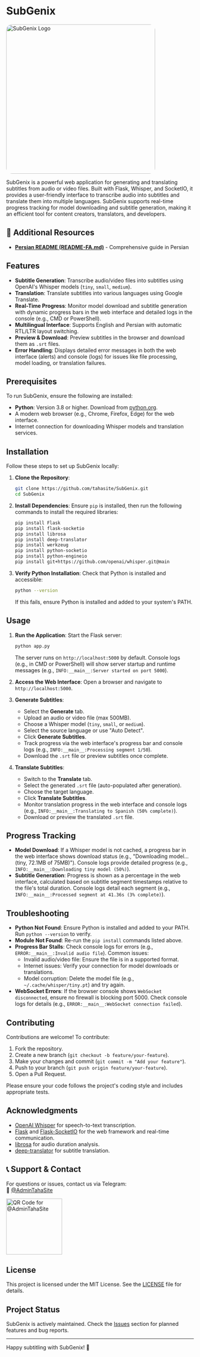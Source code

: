 # SubGenix

<img src="https://s6.uupload.ir/files/1_7i9t.png" alt="SubGenix Logo" width="400" height="400" style="border-radius:15px;">

SubGenix is a powerful web application for generating and translating subtitles from audio or video files. Built with Flask, Whisper, and SocketIO, it provides a user-friendly interface to transcribe audio into subtitles and translate them into multiple languages. SubGenix supports real-time progress tracking for model downloading and subtitle generation, making it an efficient tool for content creators, translators, and developers.

## 📜 Additional Resources

- **[Persian README (README-FA.md)](README-FA.md)** - Comprehensive guide in Persian

## Features

- **Subtitle Generation**: Transcribe audio/video files into subtitles using OpenAI's Whisper models (`tiny`, `small`, `medium`).
- **Translation**: Translate subtitles into various languages using Google Translate.
- **Real-Time Progress**: Monitor model download and subtitle generation with dynamic progress bars in the web interface and detailed logs in the console (e.g., CMD or PowerShell).
- **Multilingual Interface**: Supports English and Persian with automatic RTL/LTR layout switching.
- **Preview & Download**: Preview subtitles in the browser and download them as `.srt` files.
- **Error Handling**: Displays detailed error messages in both the web interface (alerts) and console (logs) for issues like file processing, model loading, or translation failures.

## Prerequisites

To run SubGenix, ensure the following are installed:

- **Python**: Version 3.8 or higher. Download from [python.org](https://www.python.org/downloads/).
- A modern web browser (e.g., Chrome, Firefox, Edge) for the web interface.
- Internet connection for downloading Whisper models and translation services.

## Installation

Follow these steps to set up SubGenix locally:

1. **Clone the Repository**:
   ```bash
   git clone https://github.com/tahasite/SubGenix.git
   cd SubGenix
   ```

2. **Install Dependencies**:
   Ensure `pip` is installed, then run the following commands to install the required libraries:
   ```bash
   pip install Flask
   pip install flask-socketio
   pip install librosa
   pip install deep-translator
   pip install werkzeug
   pip install python-socketio
   pip install python-engineio
   pip install git+https://github.com/openai/whisper.git@main
   ```

3. **Verify Python Installation**:
   Check that Python is installed and accessible:
   ```bash
   python --version
   ```
   If this fails, ensure Python is installed and added to your system's PATH.

## Usage

1. **Run the Application**:
   Start the Flask server:
   ```bash
   python app.py
   ```
   The server runs on `http://localhost:5000` by default. Console logs (e.g., in CMD or PowerShell) will show server startup and runtime messages (e.g., `INFO:__main__:Server started on port 5000`).

2. **Access the Web Interface**:
   Open a browser and navigate to `http://localhost:5000`.

3. **Generate Subtitles**:
   - Select the **Generate** tab.
   - Upload an audio or video file (max 500MB).
   - Choose a Whisper model (`tiny`, `small`, or `medium`).
   - Select the source language or use "Auto Detect".
   - Click **Generate Subtitles**.
   - Track progress via the web interface's progress bar and console logs (e.g., `INFO:__main__:Processing segment 1/50`).
   - Download the `.srt` file or preview subtitles once complete.

4. **Translate Subtitles**:
   - Switch to the **Translate** tab.
   - Select the generated `.srt` file (auto-populated after generation).
   - Choose the target language.
   - Click **Translate Subtitles**.
   - Monitor translation progress in the web interface and console logs (e.g., `INFO:__main__:Translating to Spanish (50% complete)`).
   - Download or preview the translated `.srt` file.

## Progress Tracking

- **Model Download**: If a Whisper model is not cached, a progress bar in the web interface shows download status (e.g., "Downloading model... (tiny, 72.1MB of 75MB)"). Console logs provide detailed progress (e.g., `INFO:__main__:Downloading tiny model (50%)`).
- **Subtitle Generation**: Progress is shown as a percentage in the web interface, calculated based on subtitle segment timestamps relative to the file's total duration. Console logs detail each segment (e.g., `INFO:__main__:Processed segment at 41.36s (3% complete)`).

## Troubleshooting

- **Python Not Found**:
   Ensure Python is installed and added to your PATH. Run `python --version` to verify.
- **Module Not Found**:
   Re-run the `pip install` commands listed above.
- **Progress Bar Stalls**:
   Check console logs for errors (e.g., `ERROR:__main__:Invalid audio file`). Common issues:
   - Invalid audio/video file: Ensure the file is in a supported format.
   - Internet issues: Verify your connection for model downloads or translations.
   - Model corruption: Delete the model file (e.g., `~/.cache/whisper/tiny.pt`) and try again.
- **WebSocket Errors**:
   If the browser console shows `WebSocket disconnected`, ensure no firewall is blocking port 5000. Check console logs for details (e.g., `ERROR:__main__:WebSocket connection failed`).

## Contributing

Contributions are welcome! To contribute:

1. Fork the repository.
2. Create a new branch (`git checkout -b feature/your-feature`).
3. Make your changes and commit (`git commit -m "Add your feature"`).
4. Push to your branch (`git push origin feature/your-feature`).
5. Open a Pull Request.

Please ensure your code follows the project's coding style and includes appropriate tests.

## Acknowledgments

- [OpenAI Whisper](https://github.com/openai/whisper) for speech-to-text transcription.
- [Flask](https://flask.palletsprojects.com/) and [Flask-SocketIO](https://flask-socketio.readthedocs.io/) for the web framework and real-time communication.
- [librosa](https://librosa.org/) for audio duration analysis.
- [deep-translator](https://github.com/nidhaloff/deep-translator) for subtitle translation.

## 📞 Support & Contact

For questions or issues, contact us via Telegram:  
📩 [@AdminTahaSite](https://t.me/AdminTahaSite)

<img src="https://s6.uupload.ir/files/image_2025-03-12_01-27-52_3a5r.png" alt="QR Code for @AdminTahaSite" width="150" height="150">

## License

This project is licensed under the MIT License. See the [LICENSE](LICENSE) file for details.

## Project Status

SubGenix is actively maintained. Check the [Issues](https://github.com/tahasite/SubGenix/issues) section for planned features and bug reports.

---

Happy subtitling with SubGenix! 🎥